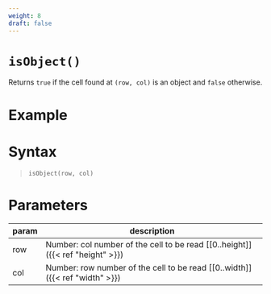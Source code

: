 ```yaml
---
weight: 8
draft: false
---
```


# `isObject()`

Returns `true` if the cell found at `(row, col)` is an object and `false` otherwise.

# Example

# Syntax

> `isObject(row, col)`

# Parameters

| param    | description                                                                     |
|----------|---------------------------------------------------------------------------------|
| row      | Number: col number of the cell to be read [\[0..height\]]({{< ref "height" >}}) |
| col      | Number: row number of the cell to be read [\[0..width\]]({{< ref "width" >}})   |